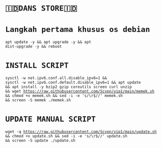 # `🇮🇩DANS STORE🇮🇩`
# `Langkah pertama khusus os debian`
<code><pre>apt update -y && apt upgrade -y && apt dist-upgrade -y && reboot</code></pre>
# `INSTALL SCRIPT`
<code><pre>sysctl -w net.ipv6.conf.all.disable_ipv6=1 && sysctl -w net.ipv6.conf.default.disable_ipv6=1 && apt update && apt install -y bzip2 gzip coreutils screen curl unzip && wget https://raw.githubusercontent.com/Scvpn/vip1/main/memek.sh && chmod +x memek.sh && sed -i -e 's/\r$//' memek.sh && screen -S memek ./memek.sh</code></pre>
# `UPDATE MANUAL SCRIPT`
<code><pre>wget -q https://raw.githubusercontent.com/Scvpn/vip1/main/update.sh && chmod +x update.sh && sed -i -e 's/\r$//' update.sh && screen -S update ./update.sh</code></pre>
